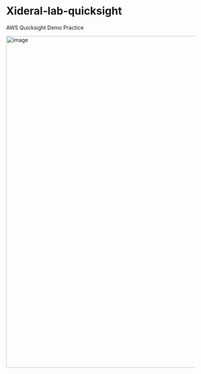 # Xideral-lab-quicksight
AWS Quicksight Demo Practice

<img width="887" alt="image" src="https://github.com/user-attachments/assets/5661471d-1415-4c55-a5c7-58c67a12b0e4" />
